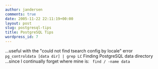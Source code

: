 ```yaml
---
author: jandersen
comments: true
date: 2005-11-22 22:11:19+00:00
layout: post
slug: postgresql-tips
title: PostgreSQL Tips
wordpress_id: 7
---
```


...useful with the "could not find tsearch config by locale" error `pg_controldata [data dir] | grep LC`
Finding PostgreSQL data directory
...since I continually forget where mine is: ` find / -name data`
